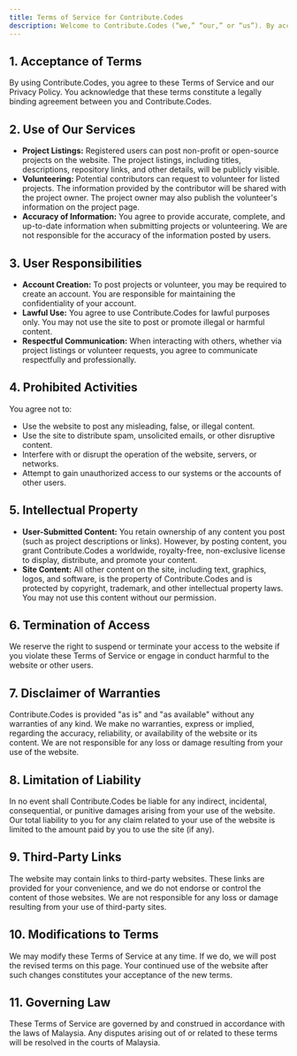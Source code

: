 ```yaml
---
title: Terms of Service for Contribute.Codes
description: Welcome to Contribute.Codes (“we,” “our,” or “us”). By accessing or using our website, you agree to comply with and be bound by the following Terms of Service. If you do not agree with these terms, please do not use the website.
---
```


## 1. Acceptance of Terms

By using Contribute.Codes, you agree to these Terms of Service and our Privacy Policy. You acknowledge that these terms constitute a legally binding agreement between you and Contribute.Codes.

## 2. Use of Our Services

- **Project Listings:** Registered users can post non-profit or open-source projects on the website. The project listings, including titles, descriptions, repository links, and other details, will be publicly visible.
- **Volunteering:** Potential contributors can request to volunteer for listed projects. The information provided by the contributor will be shared with the project owner. The project owner may also publish the volunteer's information on the project page.
- **Accuracy of Information:** You agree to provide accurate, complete, and up-to-date information when submitting projects or volunteering. We are not responsible for the accuracy of the information posted by users.

## 3. User Responsibilities

- **Account Creation:** To post projects or volunteer, you may be required to create an account. You are responsible for maintaining the confidentiality of your account.
- **Lawful Use:** You agree to use Contribute.Codes for lawful purposes only. You may not use the site to post or promote illegal or harmful content.
- **Respectful Communication:** When interacting with others, whether via project listings or volunteer requests, you agree to communicate respectfully and professionally.

## 4. Prohibited Activities

You agree not to:
- Use the website to post any misleading, false, or illegal content.
- Use the site to distribute spam, unsolicited emails, or other disruptive content.
- Interfere with or disrupt the operation of the website, servers, or networks.
- Attempt to gain unauthorized access to our systems or the accounts of other users.

## 5. Intellectual Property

- **User-Submitted Content:** You retain ownership of any content you post (such as project descriptions or links). However, by posting content, you grant Contribute.Codes a worldwide, royalty-free, non-exclusive license to display, distribute, and promote your content.
- **Site Content:** All other content on the site, including text, graphics, logos, and software, is the property of Contribute.Codes and is protected by copyright, trademark, and other intellectual property laws. You may not use this content without our permission.

## 6. Termination of Access

We reserve the right to suspend or terminate your access to the website if you violate these Terms of Service or engage in conduct harmful to the website or other users.

## 7. Disclaimer of Warranties

Contribute.Codes is provided "as is" and "as available" without any warranties of any kind. We make no warranties, express or implied, regarding the accuracy, reliability, or availability of the website or its content. We are not responsible for any loss or damage resulting from your use of the website.

## 8. Limitation of Liability

In no event shall Contribute.Codes be liable for any indirect, incidental, consequential, or punitive damages arising from your use of the website. Our total liability to you for any claim related to your use of the website is limited to the amount paid by you to use the site (if any).

## 9. Third-Party Links

The website may contain links to third-party websites. These links are provided for your convenience, and we do not endorse or control the content of those websites. We are not responsible for any loss or damage resulting from your use of third-party sites.

## 10. Modifications to Terms

We may modify these Terms of Service at any time. If we do, we will post the revised terms on this page. Your continued use of the website after such changes constitutes your acceptance of the new terms.

## 11. Governing Law

These Terms of Service are governed by and construed in accordance with the laws of Malaysia. Any disputes arising out of or related to these terms will be resolved in the courts of Malaysia.
